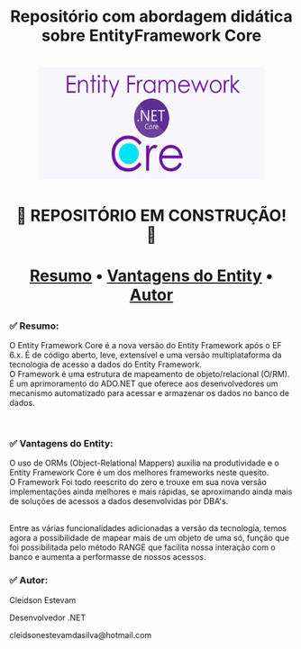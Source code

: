 <h1 align="center">Repositório com abordagem didática sobre EntityFramework Core</h1>
<h1 align="center">
<img src="https://github.com/CleidsonEstevam/EF_CORE/blob/main/Imagem/transferir.png" height="200" width="400"/>
</h1>
<h1 align="center">🚧  REPOSITÓRIO EM CONSTRUÇÃO! 🚧<H1/>
<p align="center" height="400" width="400">
 <a href="#resumo">Resumo</a> •
 <a href="#exemplo">Vantagens do Entity</a> •
 <a href="#autor">Autor</a> 
</p>
<h3 id="resumo">✅ Resumo:</h3>
<p>O Entity Framework Core é a nova versão do Entity Framework após o EF 6.x. É de código aberto, leve, extensível e uma versão multiplataforma da tecnologia de acesso a dados do Entity Framework.<br/>
O Framework é uma estrutura de mapeamento de objeto/relacional (O/RM). É um aprimoramento do ADO.NET que oferece aos desenvolvedores um mecanismo automatizado para acessar e armazenar os dados no banco de dados.</p>
<br/>
<h3 id="exemplo">✅ Vantagens do Entity:</h3>
<p>O uso de ORMs (Object-Relational Mappers) auxilia na produtividade e o Entity Framework Core é um dos melhores frameworks neste quesito.<br/>
 O Framework Foi todo reescrito do zero e trouxe em sua nova versão implementações ainda melhores e mais rápidas, se aproximando ainda mais de soluções de acessos a dados desenvolvidas por DBA's.</p><br/>
Entre as várias funcionalidades adicionadas a versão da tecnologia, temos agora a possibilidade de mapear mais de um objeto de uma só, função que foi possibilitada pelo método RANGE que facilita nossa interação com o banco e aumenta a performasse de nossos acessos.
<br/>
<h3 id="autor">✅ Autor:</h3>
 <p>Cleidson Estevam<p/>
 <p>Desenvolvedor .NET<p/>
 <p>cleidsonestevamdasilva@hotmail.com<p>
